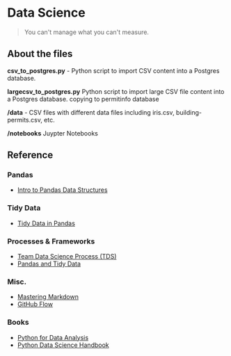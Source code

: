 # Data Science


> You can't manage what you can't measure.
>

## About the files

**csv_to_postgres.py** - Python script to import CSV content into a Postgres database.

**largecsv_to_postgres.py** Python script to import large CSV file content into a Postgres database.
copying to permitinfo database

**/data** - CSV files with different data files including iris.csv, building-permits.csv, etc.

**/notebooks** Juypter Notebooks

## Reference

### Pandas
* [Intro to Pandas Data Structures](https://gregreda.com/2013/10/26/intro-to-pandas-data-structures/)

### Tidy Data
* [Tidy Data in Pandas](http://www.jeannicholashould.com/tidy-data-in-python.html)

### Processes & Frameworks
* [Team Data Science Process (TDS)](https://docs.microsoft.com/en-us/azure/machine-learning/team-data-science-process/overview)
* [Pandas and Tidy Data](http://shzhangji.com/blog/2017/09/30/pandas-and-tidy-data/#:~:text=In%20the%20paper%20Tidy%20Data,data%20more%20easily%20and%20effectively)

### Misc.
* [Mastering Markdown](https://guides.github.com/features/mastering-markdown/)
* [GitHub Flow](https://guides.github.com/introduction/flow/)

### Books
* [Python for Data Analysis](https://learning.oreilly.com/library/view/python-for-data/9781491957653/titlepage01.html)
* [Python Data Science Handbook](https://learning.oreilly.com/library/view/python-data-science/9781491912126/)



